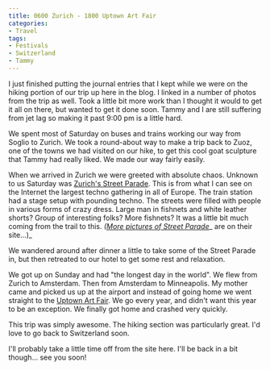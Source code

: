 ```yaml
---
title: 0600 Zurich - 1800 Uptown Art Fair
categories:
- Travel
tags:
- Festivals
- Switzerland
- Tammy
---
```


I just finished putting the journal entries that I kept while we were on the hiking portion of our trip up here in the blog. I linked in a number of photos from the trip as well. Took a little bit more work than I thought it would to get it all on there, but wanted to get it done soon. Tammy and I are still suffering from jet lag so making it past 9:00 pm is a little hard.

We spent most of Saturday on buses and trains working our way from Soglio to Zurich. We took a round-about way to make a trip back to Zuoz, one of the towns we had visited on our hike, to get this cool goat sculpture that Tammy had really liked. We made our way fairly easily.

When we arrived in Zurich we were greeted with absolute chaos. Unknown to us Saturday was [Zurich's Street Parade](http://www.streetparade.ch/en/home_en.htm). This is from what I can see on the Internet the largest techno gathering in all of Europe. The train station had a stage setup with pounding techno. The streets were filled with people in various forms of crazy dress. Large man in fishnets and white leather shorts? Group of interesting folks? More fishnets? It was a little bit much coming from the trail to this. _(_[_More pictures of Street Parade_](http://www.streetparade.ch/en/picture_en.htm)_ are on their site...)_

We wandered around after dinner a little to take some of the Street Parade in, but then retreated to our hotel to get some rest and relaxation.

We got up on Sunday and had "the longest day in the world". We flew from Zurich to Amsterdam. Then from Amsterdam to Minneapolis. My mother came and picked us up at the airport and instead of going home we went straight to the [Uptown Art Fair](http://www.uptownminneapolis.com/art-fair/). We go every year, and didn't want this year to be an exception. We finally got home and crashed very quickly.

This trip was simply awesome. The hiking section was particularly great. I'd love to go back to Switzerland soon.

I'll probably take a little time off from the site here. I'll be back in a bit though... see you soon!
